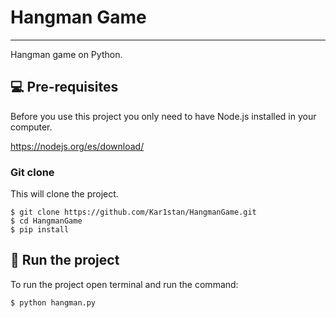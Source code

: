 # Hangman Game
***
Hangman game on Python.

## 💻 Pre-requisites

Before you use this project you only need to have Node.js installed in your computer.

https://nodejs.org/es/download/

### Git clone
This will clone the project.
```
$ git clone https://github.com/Kar1stan/HangmanGame.git
$ cd HangmanGame
$ pip install
```

## 🚀 Run the project
To run the project open terminal and run the command:
```
$ python hangman.py
```
